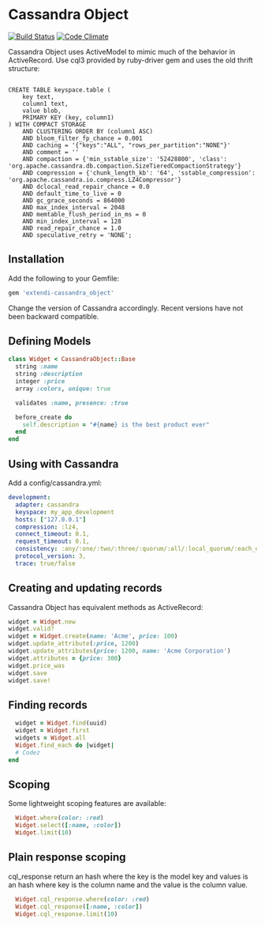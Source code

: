 # Cassandra Object
[![Build Status](https://secure.travis-ci.org/giovannelli/cassandra_object.png)](http://travis-ci.org/giovannelli/cassandra_object) [![Code Climate](https://codeclimate.com/github/giovannelli/cassandra_object/badges/gpa.svg)](https://codeclimate.com/github/giovannelli/cassandra_object)

Cassandra Object uses ActiveModel to mimic much of the behavior in ActiveRecord. 
Use cql3 provided by ruby-driver gem and uses the old thrift structure:

```shell

CREATE TABLE keyspace.table (
    key text,
    column1 text,
    value blob,
    PRIMARY KEY (key, column1)
) WITH COMPACT STORAGE
    AND CLUSTERING ORDER BY (column1 ASC)
    AND bloom_filter_fp_chance = 0.001
    AND caching = '{"keys":"ALL", "rows_per_partition":"NONE"}'
    AND comment = ''
    AND compaction = {'min_sstable_size': '52428800', 'class': 'org.apache.cassandra.db.compaction.SizeTieredCompactionStrategy'}
    AND compression = {'chunk_length_kb': '64', 'sstable_compression': 'org.apache.cassandra.io.compress.LZ4Compressor'}
    AND dclocal_read_repair_chance = 0.0
    AND default_time_to_live = 0
    AND gc_grace_seconds = 864000
    AND max_index_interval = 2048
    AND memtable_flush_period_in_ms = 0
    AND min_index_interval = 128
    AND read_repair_chance = 1.0
    AND speculative_retry = 'NONE';
```

## Installation

Add the following to your Gemfile:
```ruby
gem 'extendi-cassandra_object'
```

Change the version of Cassandra accordingly. Recent versions have not been backward compatible.

## Defining Models

```ruby
class Widget < CassandraObject::Base
  string :name
  string :description
  integer :price
  array :colors, unique: true

  validates :name, presence: :true

  before_create do
    self.description = "#{name} is the best product ever"
  end
end
```
## Using with Cassandra
  
Add a config/cassandra.yml:

```yaml
development:
  adapter: cassandra
  keyspace: my_app_development
  hosts: ["127.0.0.1"]
  compression: :lz4,
  connect_timeout: 0.1,
  request_timeout: 0.1,
  consistency: :any/:one/:two/:three/:quorum/:all/:local_quorum/:each_quorum/:serial/:local_serial/:local_one,
  protocol_version: 3,
  trace: true/false
```

## Creating and updating records

Cassandra Object has equivalent methods as ActiveRecord:

```ruby
widget = Widget.new
widget.valid?
widget = Widget.create(name: 'Acme', price: 100)
widget.update_attribute(:price, 1200)
widget.update_attributes(price: 1200, name: 'Acme Corporation')
widget.attributes = {price: 300}
widget.price_was
widget.save
widget.save!
```

## Finding records

```ruby
  widget = Widget.find(uuid)
  widget = Widget.first
  widgets = Widget.all
  Widget.find_each do |widget|
  # Codez
end
```

## Scoping

Some lightweight scoping features are available:
```ruby
  Widget.where(color: :red)
  Widget.select([:name, :color])
  Widget.limit(10)
```

## Plain response scoping

cql_response return an hash where the key is the model key and values is an hash where key is the column name and the value is the column value.

```ruby
  Widget.cql_response.where(color: :red)
  Widget.cql_response([:name, :color])
  Widget.cql_response.limit(10)
```
